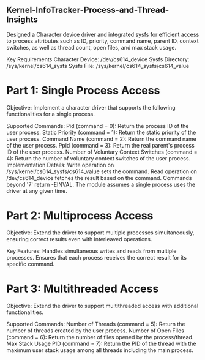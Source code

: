 ## Kernel-InfoTracker-Process-and-Thread-Insights
Designed a Character device driver and integrated sysfs for efficient access to process attributes such as ID, priority, command name, parent ID, context switches, as well as thread count, open files, and max stack usage.


Key Requirements
Character Device: /dev/cs614_device
Sysfs Directory: /sys/kernel/cs614_sysfs
Sysfs File: /sys/kernel/cs614_sysfs/cs614_value

# Part 1: Single Process Access
Objective: Implement a character driver that supports the following functionalities for a single process.

Supported Commands:
Pid (command = 0): Return the process ID of the user process.
Static Priority (command = 1): Return the static priority of the user process.
Command Name (command = 2): Return the command name of the user process.
Ppid (command = 3): Return the real parent's process ID of the user process.
Number of Voluntary Context Switches (command = 4): Return the number of voluntary context switches of the user process.
Implementation Details:
Write operation on /sys/kernel/cs614_sysfs/cs614_value sets the command.
Read operation on /dev/cs614_device fetches the result based on the command.
Commands beyond '7' return -EINVAL.
The module assumes a single process uses the driver at any given time.

# Part 2: Multiprocess Access
Objective: Extend the driver to support multiple processes simultaneously, ensuring correct results even with interleaved operations.

Key Features:
Handles simultaneous writes and reads from multiple processes.
Ensures that each process receives the correct result for its specific command.

# Part 3: Multithreaded Access
Objective: Extend the driver to support multithreaded access with additional functionalities.

Supported Commands:
Number of Threads (command = 5): Return the number of threads created by the user process.
Number of Open Files (command = 6): Return the number of files opened by the process/thread.
Max Stack Usage PID (command = 7): Return the PID of the thread with the maximum user stack usage among all threads including the main process.

